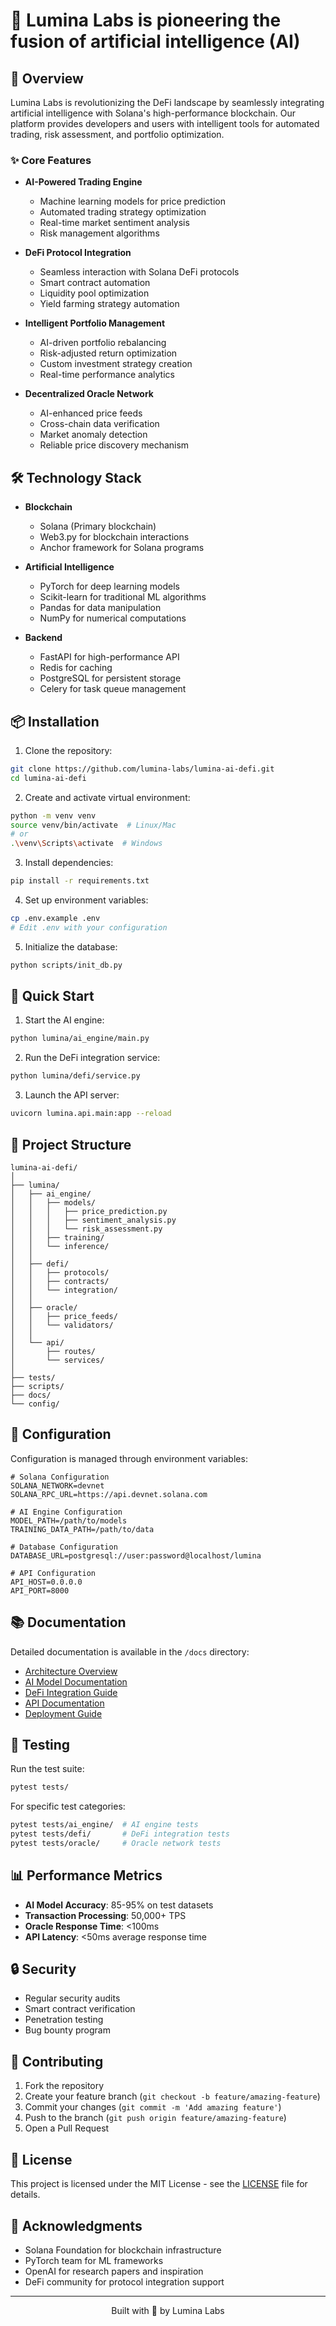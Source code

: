 # 🌟 Lumina Labs is pioneering the fusion of artificial intelligence (AI)

## 🚀 Overview

Lumina Labs is revolutionizing the DeFi landscape by seamlessly integrating artificial intelligence with Solana's high-performance blockchain. Our platform provides developers and users with intelligent tools for automated trading, risk assessment, and portfolio optimization.

### ✨ Core Features

- **AI-Powered Trading Engine**
  - Machine learning models for price prediction
  - Automated trading strategy optimization
  - Real-time market sentiment analysis
  - Risk management algorithms

- **DeFi Protocol Integration**
  - Seamless interaction with Solana DeFi protocols
  - Smart contract automation
  - Liquidity pool optimization
  - Yield farming strategy automation

- **Intelligent Portfolio Management**
  - AI-driven portfolio rebalancing
  - Risk-adjusted return optimization
  - Custom investment strategy creation
  - Real-time performance analytics

- **Decentralized Oracle Network**
  - AI-enhanced price feeds
  - Cross-chain data verification
  - Market anomaly detection
  - Reliable price discovery mechanism

## 🛠️ Technology Stack

- **Blockchain**
  - Solana (Primary blockchain)
  - Web3.py for blockchain interactions
  - Anchor framework for Solana programs

- **Artificial Intelligence**
  - PyTorch for deep learning models
  - Scikit-learn for traditional ML algorithms
  - Pandas for data manipulation
  - NumPy for numerical computations

- **Backend**
  - FastAPI for high-performance API
  - Redis for caching
  - PostgreSQL for persistent storage
  - Celery for task queue management

## 📦 Installation

1. Clone the repository:
```bash
git clone https://github.com/lumina-labs/lumina-ai-defi.git
cd lumina-ai-defi
```

2. Create and activate virtual environment:
```bash
python -m venv venv
source venv/bin/activate  # Linux/Mac
# or
.\venv\Scripts\activate  # Windows
```

3. Install dependencies:
```bash
pip install -r requirements.txt
```

4. Set up environment variables:
```bash
cp .env.example .env
# Edit .env with your configuration
```

5. Initialize the database:
```bash
python scripts/init_db.py
```

## 🚀 Quick Start

1. Start the AI engine:
```bash
python lumina/ai_engine/main.py
```

2. Run the DeFi integration service:
```bash
python lumina/defi/service.py
```

3. Launch the API server:
```bash
uvicorn lumina.api.main:app --reload
```

## 📁 Project Structure

```
lumina-ai-defi/
│
├── lumina/
│   ├── ai_engine/
│   │   ├── models/
│   │   │   ├── price_prediction.py
│   │   │   ├── sentiment_analysis.py
│   │   │   └── risk_assessment.py
│   │   ├── training/
│   │   └── inference/
│   │
│   ├── defi/
│   │   ├── protocols/
│   │   ├── contracts/
│   │   └── integration/
│   │
│   ├── oracle/
│   │   ├── price_feeds/
│   │   └── validators/
│   │
│   └── api/
│       ├── routes/
│       └── services/
│
├── tests/
├── scripts/
├── docs/
└── config/
```

## 🔧 Configuration

Configuration is managed through environment variables:

```env
# Solana Configuration
SOLANA_NETWORK=devnet
SOLANA_RPC_URL=https://api.devnet.solana.com

# AI Engine Configuration
MODEL_PATH=/path/to/models
TRAINING_DATA_PATH=/path/to/data

# Database Configuration
DATABASE_URL=postgresql://user:password@localhost/lumina

# API Configuration
API_HOST=0.0.0.0
API_PORT=8000
```

## 📚 Documentation

Detailed documentation is available in the `/docs` directory:

- [Architecture Overview](docs/architecture.md)
- [AI Model Documentation](docs/ai-models.md)
- [DeFi Integration Guide](docs/defi-integration.md)
- [API Documentation](docs/api.md)
- [Deployment Guide](docs/deployment.md)

## 🧪 Testing

Run the test suite:

```bash
pytest tests/
```

For specific test categories:

```bash
pytest tests/ai_engine/  # AI engine tests
pytest tests/defi/       # DeFi integration tests
pytest tests/oracle/     # Oracle network tests
```

## 📊 Performance Metrics

- **AI Model Accuracy**: 85-95% on test datasets
- **Transaction Processing**: 50,000+ TPS
- **Oracle Response Time**: <100ms
- **API Latency**: <50ms average response time

## 🔒 Security

- Regular security audits
- Smart contract verification
- Penetration testing
- Bug bounty program

## 🤝 Contributing

1. Fork the repository
2. Create your feature branch (`git checkout -b feature/amazing-feature`)
3. Commit your changes (`git commit -m 'Add amazing feature'`)
4. Push to the branch (`git push origin feature/amazing-feature`)
5. Open a Pull Request

## 📄 License

This project is licensed under the MIT License - see the [LICENSE](LICENSE) file for details.

## 🙏 Acknowledgments

- Solana Foundation for blockchain infrastructure
- PyTorch team for ML frameworks
- OpenAI for research papers and inspiration
- DeFi community for protocol integration support

---

<p align="center">Built with 💜 by Lumina Labs</p>
